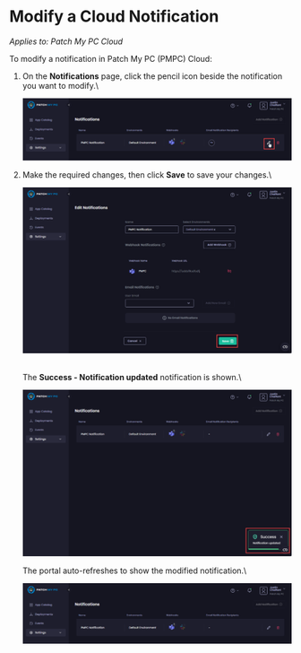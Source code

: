 # Modify a Cloud Notification

_Applies to: Patch My PC Cloud_

To modify a notification in Patch My PC (PMPC) Cloud:

1.  On the **Notifications** page, click the pencil icon beside the notification you want to modify.\


    ![Clicking the pencil icon beside the relevant notification you want to modify](/_images/image-(1713).png "Clicking the pencil icon beside the relevant notification you want to modify")


2.  Make the required changes, then click **Save** to save your changes.\


    ![Clicking “Save” to save your changes](/_images/image-(1714).png "Clicking “Save” to save your changes")

    \
    The **Success - Notification updated** notification is shown.\


    ![&#x22;Success - Notification updated&#x22; notification](/_images/image-(1715).png "&#x22;Success - Notification updated&#x22; notification")

    The portal auto-refreshes to show the modified notification.\


    ![The portal auto-refreshes.](/_images/image-(1716).png "The portal auto-refreshes.")